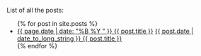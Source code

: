 List of all the posts:
<ul>
  {% for post in site.posts %}
    <li>
      <a href="{{ post.url }}"> {{ page.date | date: "%B %Y " }} {{ post.title }}</a>
      <a href="{{ post.url }}"> {{ post.date | date_to_long_string }} {{ post.title }}</a>
    </li>
  {% endfor %}
</ul>
